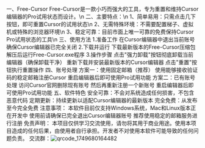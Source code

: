 一、Free-Cursor
Free-Cursor是一款小巧而强大的工具，专为重置和维持Cursor编辑器的Pro试用状态而设计。\n
二、主要特点：\n
1、简单易用：只需点击几下按钮，即可重置Cursor的试用状态\n
2、无需特殊环境：不需要配置梯子、虚拟机或特殊的浏览器环境\n
3、稳定可靠：目前市面上唯一可靠的免费保持Cursor Pro试用状态的工具\n
三、使用方法
1.准备工作
   在Cursor编辑器中退出当前账号
   确保Cursor编辑器已完全关闭
2.下载并运行
   下载最新版本的Free-Cursor压缩包
   解压后运行Free-Cursor.exe程序
3.操作步骤
   点击"强力卸载"按钮彻底卸载当前编辑器（确保卸载干净）
   重新下载并安装最新版本的Cursor编辑器
   点击"重置"按钮执行重置操作
四、账号处理
   方案一：使用固定邮箱（推荐）
     使用能够接收验证码的稳定邮箱注册Cursor
     重启编辑器后即可使用Pro试用功能
   方案二：已有账号处理
     访问Cursor官网删除现有账号
     然后再重新注册一个新账号
     重启编辑器后即可使用Pro试用功能
五、软件特色
   安全可靠：不会对系统造成任何损害，不包含恶意代码
   定期更新：持续更新以适配Cursor编辑器的最新版本
   完全免费：从发布至今完全免费
注意事项：
本软件目前仅支持Windows系统，Mac和Linux版本正在开发中
使用前请确保已完全退出Cursor编辑器账号
推荐使用稳定的邮箱服务进行注册
免责声明：
本项目仅供学习交流使用，请勿将其用于商业用途。使用本项目造成的任何后果，由使用者自行承担。开发者不对使用本软件可能导致的任何问题负责。
交流群：![qrcode_1749680164482](https://github.com/user-attachments/assets/1fe25667-c072-442e-bb3a-3494801f61e6)



